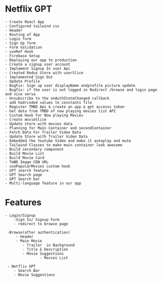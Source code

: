 # Netflix GPT

    - Create React App
    - Configured tailwind css
    - Header
    - Routing of App
    - Login form
    - Sign Up form
    - Form Validation
    - useRef Hook
    - Firebase Setup
    - Deploying our app to production
    - Create a signup user account
    - Implement Signup In user Api
    - Created Redux Store with userSlice
    - Implemented Sign Out
    - Update Profile
    - BugFix: Sign up user displayName andprofile picture update
    - Bugfix: if the user is not logged in Redirect /browse and login page and vice versa
    - Unsubscribe to the onAuthStateChanged callback
    - add hadrcoded values to constants file
    - Register TMBD Api & create an app & get accesss token
    - Get data from TMBD of now playing movies list API
    - Custom Hook For Now playing Movies
    - Create movieSlice
    - Update store with movies data
    - Planning for Main Container and secondContainer
    - Fetch Data For Trailer Video Data
    - Update Store with Trailer Video Data
    - Embedded the Youtube Video and make it autoplay and mute
    - Tailwind Classes to make main container look awesome
    - Build secondary component
    - Build Movie List
    - Build Movie Card
    - TmBD Image CDN URL
    - usePopularMovies custom hook
    - GPT search feature
    - GPT Search page
    - GPT Search bar
    - Multi-language feature in our app
    

# Features
     
    - Login/Signup
        -Sign In/ Signup Form
        - redirect to browse page

     -Browse(after authentication)
         - Header
         - Main Movie
            - Trailer  in Background
            - Title & Description
            - Movie Suggestions
                    - Movies List

     - Netflix GPT
        - Search Bar
        - Movie Suggestions